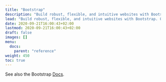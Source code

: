 ```yaml
---
title: "Bootstrap"
description: "Build robust, flexible, and intuitive websites with Bootstrap. Or use any other front-end framework if you prefer."
lead: "Build robust, flexible, and intuitive websites with Bootstrap. Or use any other front-end framework if you prefer."
date: 2020-09-21T16:00:43+02:00
lastmod: 2020-09-21T16:00:43+02:00
draft: false
images: []
menu:
  docs:
    parent: "reference"
weight: 450
toc: true
---
```


See also the Bootstrap [Docs](https://getbootstrap.com/docs).
